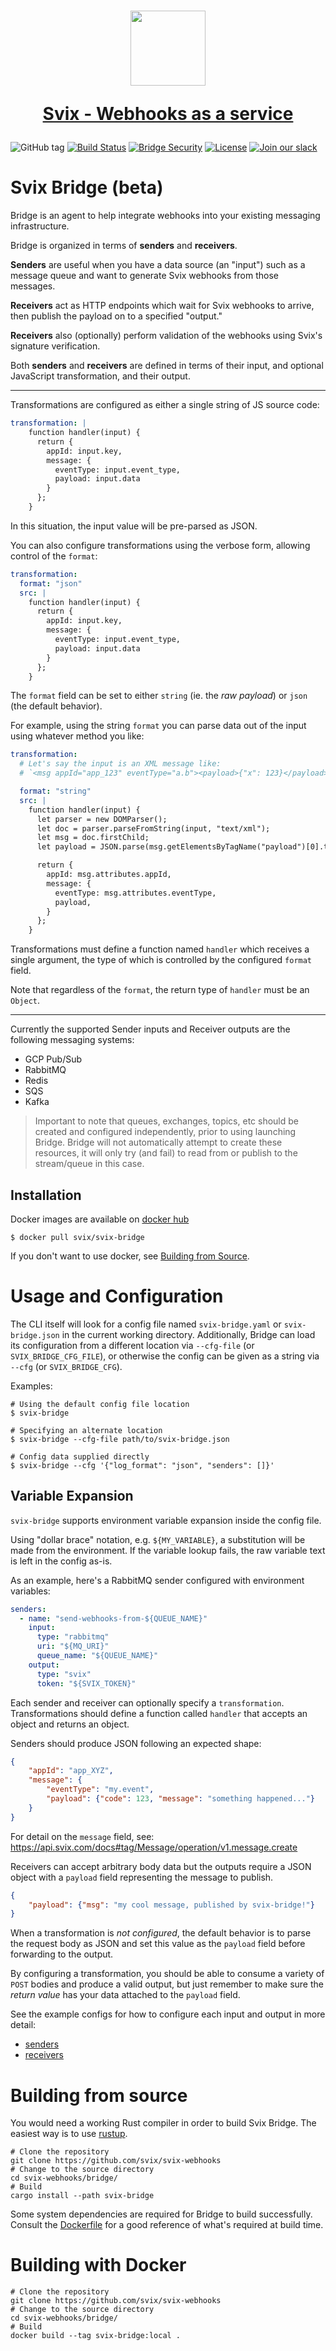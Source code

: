 <h1 align="center">
  <a href="https://www.svix.com">
    <img width="120" src="https://avatars.githubusercontent.com/u/80175132?s=200&v=4" />
    <p align="center">Svix - Webhooks as a service</p>
  </a>
</h1>

![GitHub tag](https://img.shields.io/github/tag/svix/svix-webhooks.svg)
[![Build Status](https://github.com/svix/svix-webhooks/workflows/Bridge%20CI/badge.svg)](https://github.com/svix/svix-webhooks/actions)
[![Bridge Security](https://github.com/svix/svix-webhooks/actions/workflows/bridge-security.yml/badge.svg)](https://github.com/svix/svix-webhooks/actions/workflows/bridge-security.yml)
[![License](https://img.shields.io/badge/license-MIT-brightgreen.svg)](LICENSE)
[![Join our slack](https://img.shields.io/badge/Slack-join%20the%20community-blue?logo=slack&style=social)](https://www.svix.com/slack/)

# Svix Bridge (beta)

Bridge is an agent to help integrate webhooks into your existing messaging infrastructure.

Bridge is organized in terms of **senders** and **receivers**.

**Senders** are useful when you have a data source (an "input") such as a
message queue and want to generate Svix webhooks from those messages.

**Receivers** act as HTTP endpoints which wait for Svix webhooks to arrive, then
publish the payload on to a specified "output."

**Receivers** also (optionally) perform validation of the webhooks using Svix's signature verification.

Both **senders** and **receivers** are defined in terms of their input, and optional JavaScript transformation, and their output.

---

Transformations are configured as either a single string of JS source code:

```yaml
transformation: |
    function handler(input) {
      return {
        appId: input.key,
        message: {
          eventType: input.event_type,
          payload: input.data
        }
      };
    }
```
In this situation, the input value will be pre-parsed as JSON.

You can also configure transformations using the verbose form, allowing control of the `format`:
```yaml
transformation:
  format: "json"
  src: |
    function handler(input) {
      return {
        appId: input.key,
        message: {
          eventType: input.event_type,
          payload: input.data
        }
      };
    }
```
The `format` field can be set to either `string` (ie. the _raw payload_) or `json` (the default behavior).

For example, using the string `format` you can parse data out of the input using whatever method you like:

```yaml
transformation:
  # Let's say the input is an XML message like:
  # `<msg appId="app_123" eventType="a.b"><payload>{"x": 123}</payload></msg>`

  format: "string"
  src: |
    function handler(input) {
      let parser = new DOMParser();
      let doc = parser.parseFromString(input, "text/xml");
      let msg = doc.firstChild;
      let payload = JSON.parse(msg.getElementsByTagName("payload")[0].textContent)

      return {
        appId: msg.attributes.appId,
        message: {
          eventType: msg.attributes.eventType,
          payload,
        }
      };
    }
```
Transformations must define a function named `handler` which receives a single argument, the type of which is controlled
by the configured `format` field.

Note that regardless of the `format`, the return type of `handler` must be an `Object`.

---

Currently the supported Sender inputs and Receiver outputs are the following
messaging systems:

- GCP Pub/Sub
- RabbitMQ
- Redis
- SQS
- Kafka

> Important to note that queues, exchanges, topics, etc should be created and configured independently,
> prior to using launching Bridge. Bridge will not automatically attempt to create these resources, it will only try
> (and fail) to read from or publish to the stream/queue in this case.


## Installation

Docker images are available on [docker hub](https://registry.hub.docker.com/r/svix/svix-bridge)

```
$ docker pull svix/svix-bridge
```

If you don't want to use docker, see [Building from Source](../README.md#building-from-source).



# Usage and Configuration

The CLI itself will look for a config file named `svix-bridge.yaml` or `svix-bridge.json` in the current working
directory.
Additionally, Bridge can load its configuration from a different location via `--cfg-file` (or `SVIX_BRIDGE_CFG_FILE`),
or otherwise the config can be given as a string via `--cfg` (or `SVIX_BRIDGE_CFG`).

Examples:
```
# Using the default config file location
$ svix-bridge

# Specifying an alternate location
$ svix-bridge --cfg-file path/to/svix-bridge.json

# Config data supplied directly
$ svix-bridge --cfg '{"log_format": "json", "senders": []}'
```

## Variable Expansion

`svix-bridge` supports environment variable expansion inside the config file.

Using "dollar brace" notation, e.g. `${MY_VARIABLE}`, a substitution will be made from the environment.
If the variable lookup fails, the raw variable text is left in the config as-is.

As an example, here's a RabbitMQ sender configured with environment variables:

```yaml
senders:
  - name: "send-webhooks-from-${QUEUE_NAME}"
    input:
      type: "rabbitmq"
      uri: "${MQ_URI}"
      queue_name: "${QUEUE_NAME}"
    output:
      type: "svix"
      token: "${SVIX_TOKEN}"
```

Each sender and receiver can optionally specify a `transformation`.
Transformations should define a function called `handler` that accepts an object and returns an object.

Senders should produce JSON following an expected shape:
```json
{
    "appId": "app_XYZ",
    "message": {
        "eventType": "my.event",
        "payload": {"code": 123, "message": "something happened..."}
    }
}
```

For detail on the `message` field, see: <https://api.svix.com/docs#tag/Message/operation/v1.message.create>

Receivers can accept arbitrary body data but the outputs require a JSON object with a `payload` field representing the
message to publish.

```json
{
    "payload": {"msg": "my cool message, published by svix-bridge!"}
}
```

When a transformation is _not configured_, the default behavior is to parse the request body as JSON and set this value
as the `payload` field before forwarding to the output.

By configuring a transformation, you should be able to consume a variety of `POST` bodies and
produce a valid output, but just remember to make sure the _return value_ has your data attached to the `payload` field.


See the example configs for how to configure each input and output in more detail:
- [senders](./svix-bridge.example.senders.yaml)
- [receivers](./svix-bridge.example.receivers.yaml)

# Building from source

You would need a working Rust compiler in order to build Svix Bridge.
The easiest way is to use [rustup](https://rustup.rs/).

```
# Clone the repository
git clone https://github.com/svix/svix-webhooks
# Change to the source directory
cd svix-webhooks/bridge/
# Build
cargo install --path svix-bridge
```

Some system dependencies are required for Bridge to build successfully.
Consult the [Dockerfile](./Dockerfile) for a good reference of what's required at build time.

# Building with Docker

```
# Clone the repository
git clone https://github.com/svix/svix-webhooks
# Change to the source directory
cd svix-webhooks/bridge/
# Build
docker build --tag svix-bridge:local .
```
